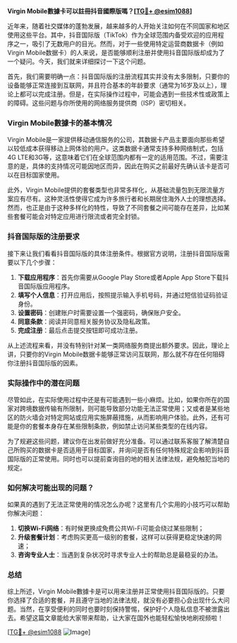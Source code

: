 **Virgin Mobile數據卡可以註冊抖音國際版嗎？[[TG💪+ @esim1088](https://t.me/s/esim1088)]**

近年来，随着社交媒体的蓬勃发展，越来越多的人开始关注如何在不同国家和地区使用这些平台。其中，抖音国际版（TikTok）作为全球范围内备受欢迎的应用程序之一，吸引了无数用户的目光。然而，对于一些使用特定运营商数据卡（例如Virgin Mobile数据卡）的人来说，是否能够顺利注册并使用抖音国际版却成为了一个疑问。今天，我们就来详细探讨一下这个问题。

首先，我们需要明确一点：抖音国际版的注册流程其实并没有太多限制，只要你的设备能够正常连接到互联网，并且符合基本的年龄要求（通常为16岁及以上），理论上都可以完成注册。但是，在实际操作过程中，可能会遇到一些技术性或政策上的障碍。这些问题与你所使用的网络服务提供商（ISP）密切相关。

### Virgin Mobile數據卡的基本情况

Virgin Mobile是一家提供移动通信服务的公司，其数据卡产品主要面向那些希望以较低成本获得移动上网体验的用户。这类数据卡通常支持多种网络制式，包括4G LTE和3G等，这意味着它们在全球范围内都有一定的适用范围。不过，需要注意的是，具体的支持情况可能因地区而异，因此在购买之前最好先确认该卡是否可以在目标国家使用。

此外，Virgin Mobile提供的套餐类型也非常多样化，从基础流量包到无限流量方案应有尽有。这种灵活性使得它成为许多旅行者和长期居住海外人士的理想选择。然而，也正是由于这种多样化的特性，导致了不同套餐之间可能存在差异，比如某些套餐可能会对特定应用进行限流或者完全封锁。

### 抖音国际版的注册要求

接下来让我们看看抖音国际版的具体注册条件。根据官方说明，注册抖音国际版需要以下几个步骤：

1. **下载应用程序**：首先你需要从Google Play Store或者Apple App Store下载抖音国际版应用程序。
2. **填写个人信息**：打开应用后，按照提示输入手机号码，并通过短信验证码验证身份。
3. **设置密码**：创建账户时需要设置一个强密码，确保账户安全。
4. **同意条款**：阅读并同意相关服务协议及隐私政策。
5. **完成注册**：最后点击提交按钮即可成功注册。

从上述流程来看，并没有特别针对某一类网络服务商提出额外要求。因此，理论上讲，只要你的Virgin Mobile数据卡能够正常访问互联网，那么就不存在任何阻碍你注册抖音国际版的因素。

### 实际操作中的潜在问题

尽管如此，在实际使用过程中还是有可能遇到一些小麻烦。比如，如果你所在的国家对跨境数据传输有所限制，则可能导致部分功能无法正常使用；又或者是某些地区的防火墙会对特定网站或应用实施屏蔽措施，从而影响用户体验。此外，还有可能是你的套餐本身存在某些限制条款，例如禁止访问某些类型的在线内容。

为了规避这些问题，建议你在出发前做好充分准备。可以通过联系客服了解清楚自己所购买的数据卡是否适用于目标国家，并询问是否有任何特殊规定会影响到抖音国际版的正常使用。同时也可以提前查询目的地的相关法律法规，避免触犯当地的规定。

### 如何解决可能出现的问题？

如果真的遇到了无法正常使用的情况怎么办呢？这里有几个实用的小技巧可以帮助你解决问题：

1. **切换Wi-Fi网络**：有时候更换成免费公共Wi-Fi可能会绕过某些限制；
2. **升级套餐计划**：考虑购买更高一级别的套餐，这样可以获得更稳定快速的网速；
3. **咨询专业人士**：当遇到复杂状况时寻求专业人士的帮助总是最稳妥的办法。

### 总结

综上所述，Virgin Mobile數據卡是可以用来注册并正常使用抖音国际版的。只要你选择了合适的套餐，并且遵守当地的法律法规，就没有必要担心会出现什么大问题。当然，在享受便利的同时也要时刻保持警惕，保护好个人隐私信息不被泄露出去。希望这篇文章能给大家带来帮助，让大家在国外也能轻松愉快地刷视频啦！

[[TG💪+ @esim1088](https://t.me/s/esim1088) ![Image](https://i.postimg.cc/4NQfJmqS/Snipaste-2025-05-13-00-14-12.png)]